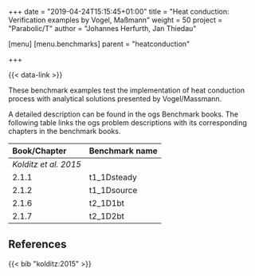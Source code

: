 +++
date = "2019-04-24T15:15:45+01:00"
title = "Heat conduction: Verification examples by Vogel, Maßmann"
weight = 50
project = "Parabolic/T"
author = "Johannes Herfurth, Jan Thiedau"

[menu]
  [menu.benchmarks]
    parent = "heatconduction"

+++

{{< data-link >}}

These benchmark examples test the implementation of
heat conduction process with analytical solutions
presented by Vogel/Massmann.

A detailed description can be found in the ogs Benchmark books.
The following table links the ogs problem descriptions with its corresponding
chapters in the benchmark books.

| Book/Chapter | Benchmark name |
|:--- | :--- |
|*Kolditz et al. 2015*||
|2.1.1  |  t1_1Dsteady|
|2.1.2  |  t1_1Dsource|
|2.1.6  |  t2_1D1bt|
|2.1.7  |  t2_1D2bt|
<!--
| *Kolditz et al. 2016*||
| *Kolditz et al. 2018*||
-->

## References

{{< bib "kolditz:2015" >}}
